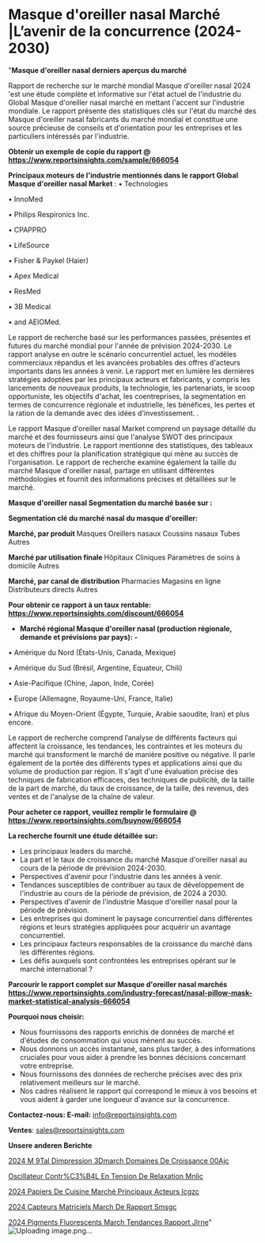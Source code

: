 # Masque d'oreiller nasal Marché |L’avenir de la concurrence (2024-2030)

"<strong>Masque d'oreiller nasal derniers aperçus du marché</strong>

Rapport de recherche sur le marché mondial Masque d'oreiller nasal 2024 'est une étude complète et informative sur l'état actuel de l'industrie du Global Masque d'oreiller nasal marché en mettant l'accent sur l'industrie mondiale. Le rapport présente des statistiques clés sur l'état du marché des Masque d'oreiller nasal fabricants du marché mondial et constitue une source précieuse de conseils et d'orientation pour les entreprises et les particuliers intéressés par l'industrie.

<strong>Obtenir un exemple de copie du rapport @ <a href=https://www.reportsinsights.com/sample/666054>https://www.reportsinsights.com/sample/666054</a></strong>

<strong>Principaux moteurs de l'industrie mentionnés dans le rapport Global Masque d'oreiller nasal Market</strong> :
• Technologies

• InnoMed

• Philips Respironics Inc.

• CPAPPRO

• LifeSource

• Fisher & Paykel (Haier)

• Apex Medical

• ResMed

• 3B Medical

• and AEIOMed.

Le rapport de recherche basé sur les performances passées, présentes et futures du marché mondial pour l'année de prévision 2024-2030. Le rapport analyse en outre le scénario concurrentiel actuel, les modèles commerciaux répandus et les avancées probables des offres d'acteurs importants dans les années à venir. Le rapport met en lumière les dernières stratégies adoptées par les principaux acteurs et fabricants, y compris les lancements de nouveaux produits, la technologie, les partenariats, le scoop opportuniste, les objectifs d'achat, les coentreprises, la segmentation en termes de concurrence régionale et industrielle, les bénéfices, les pertes et la ration de la demande avec des idées d'investissement. .

Le rapport Masque d'oreiller nasal Market comprend un paysage détaillé du marché et des fournisseurs ainsi que l'analyse SWOT des principaux moteurs de l'industrie. Le rapport mentionne des statistiques, des tableaux et des chiffres pour la planification stratégique qui mène au succès de l'organisation. Le rapport de recherche examine également la taille du marché Masque d'oreiller nasal, partage en utilisant différentes méthodologies et fournit des informations précises et détaillées sur le marché.

<strong>Masque d'oreiller nasal Segmentation du marché basée sur :</strong>

<strong> Segmentation clé du marché nasal du masque d'oreiller: </strong>

<strong> Marché, par produit </strong>
Masques
Oreillers nasaux
Coussins nasaux
Tubes
Autres

<strong> Marché par utilisation finale </strong>
Hôpitaux
Cliniques
Paramètres de soins à domicile
Autres

<strong> Marché, par canal de distribution </strong>
Pharmacies
Magasins en ligne
Distributeurs directs
Autres

<strong>Pour obtenir ce rapport à un taux rentable: <a href=https://www.reportsinsights.com/discount/666054>https://www.reportsinsights.com/discount/666054</a></strong>
<ul>
  <li><strong>Marché régional Masque d'oreiller nasal (production régionale, demande et prévisions par pays): -</strong></li>
</ul>
• Amérique du Nord (États-Unis, Canada, Mexique)

• Amérique du Sud (Brésil, Argentine, Equateur, Chili)

• Asie-Pacifique (Chine, Japon, Inde, Corée)

• Europe (Allemagne, Royaume-Uni, France, Italie)

• Afrique du Moyen-Orient (Égypte, Turquie, Arabie saoudite, Iran) et plus encore.

Le rapport de recherche comprend l’analyse de différents facteurs qui affectent la croissance, les tendances, les contraintes et les moteurs du marché qui transforment le marché de manière positive ou négative. Il parle également de la portée des différents types et applications ainsi que du volume de production par région. Il s'agit d'une évaluation précise des techniques de fabrication efficaces, des techniques de publicité, de la taille de la part de marché, du taux de croissance, de la taille, des revenus, des ventes et de l'analyse de la chaîne de valeur.

<strong>Pour acheter ce rapport, veuillez remplir le formulaire @   <a href=https://www.reportsinsights.com/buynow/666054>https://www.reportsinsights.com/buynow/666054</a></strong>

<strong>La recherche fournit une étude détaillée sur:</strong>
<ul>
  <li>Les principaux leaders du marché.</li>
  <li>La part et le taux de croissance du marché Masque d'oreiller nasal au cours de la période de prévision 2024-2030.</li>
  <li>Perspectives d'avenir pour l'industrie dans les années à venir.</li>
  <li>Tendances susceptibles de contribuer au taux de développement de l'industrie au cours de la période de prévision, de 2024 à 2030.</li>
  <li>Perspectives d'avenir de l'industrie Masque d'oreiller nasal pour la période de prévision.</li>
  <li>Les entreprises qui dominent le paysage concurrentiel dans différentes régions et leurs stratégies appliquées pour acquérir un avantage concurrentiel.</li>
  <li>Les principaux facteurs responsables de la croissance du marché dans les différentes régions.</li>
  <li>Les défis auxquels sont confrontées les entreprises opérant sur le marché international ?</li>
</ul>

<strong>Parcourir le rapport complet sur Masque d'oreiller nasal marchés <a href=https://www.reportsinsights.com/industry-forecast/nasal-pillow-mask-market-statistical-analysis-666054>https://www.reportsinsights.com/industry-forecast/nasal-pillow-mask-market-statistical-analysis-666054</a></strong>

<strong>Pourquoi nous choisir:</strong>
<ul>
  <li>Nous fournissons des rapports enrichis de données de marché et d'études de consommation qui vous mènent au succès.</li>
  <li>Nous donnons un accès instantané, sans plus tarder, à des informations cruciales pour vous aider à prendre les bonnes décisions concernant votre entreprise.</li>
  <li>Nous fournissons des données de recherche précises avec des prix relativement meilleurs sur le marché.</li>
  <li>Nos cadres réalisent le rapport qui correspond le mieux à vos besoins et vous aident à garder une longueur d'avance sur la concurrence.</li>
</ul>
<strong>Contactez-nous:
</strong><strong>E-mail:</strong> <a href=mailto:info@reportsinsights.com>info@reportsinsights.com</a>

<strong>Ventes</strong>: <a href=mailto:sales@reportsinsights.com>sales@reportsinsights.com</a>

<strong>Unsere anderen Berichte</strong>

<a href=https://www.linkedin.com/pulse/2024-m%C3%A9tal-dimpression-3dmarch%C3%A9-domaines-de-croissance-00ajc/>2024 M 9Tal Dimpression 3Dmarch Domaines De Croissance 00Ajc</a>

<a href=https://www.linkedin.com/pulse/oscillateur-contr%C3%B4l%C3%A9-en-tension-de-relaxation-mnlic/>Oscillateur Contr%C3%B4L En Tension De Relaxation Mnlic</a>

<a href=https://www.linkedin.com/pulse/2024-papiers-de-cuisine-marché-principaux-acteurs-icgzc/>2024 Papiers De Cuisine Marché Principaux Acteurs Icgzc</a>

<a href=https://www.linkedin.com/pulse/2024-capteurs-matriciels-march%C3%A9-de-rapport-smsgc/>2024 Capteurs Matriciels March De Rapport Smsgc</a>

<a href=https://www.linkedin.com/pulse/2024-pigments-fluorescents-march%C3%A9-tendances-rapport-jlrne/>2024 Pigments Fluorescents March Tendances Rapport Jlrne</a>"
![Uploading image.png…]()
